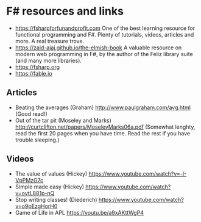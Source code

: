 # F# resources and links

* https://fsharpforfunandprofit.com
  One of the best learning resource for functional programming and F#. Plenty of tutorials, videos, articles and more. A real treasure trove.
* https://zaid-ajaj.github.io/the-elmish-book
  A valuable resource on modern web programming in F#, by the author of the Feliz library suite (and many more libraries).
* https://fsharp.org
* https://fable.io

## Articles

* Beating the averages (Graham)
  http://www.paulgraham.com/avg.html (Good read!)
* Out of the tar pit (Moseley and Marks)
  http://curtclifton.net/papers/MoseleyMarks06a.pdf (Somewhat lenghty, read the first 20 pages when you have time. Read the rest if you have trouble sleeping.)

## Videos

* The value of values (Hickey)
  https://www.youtube.com/watch?v=-I-VpPMzG7c
* Simple made easy (Hickey)
  https://www.youtube.com/watch?v=oytL881p-nQ
* Stop writing classes! (Diederich)
  https://www.youtube.com/watch?v=o9pEzgHorH0
* Game of Life in APL
  https://youtu.be/a9xAKttWgP4

